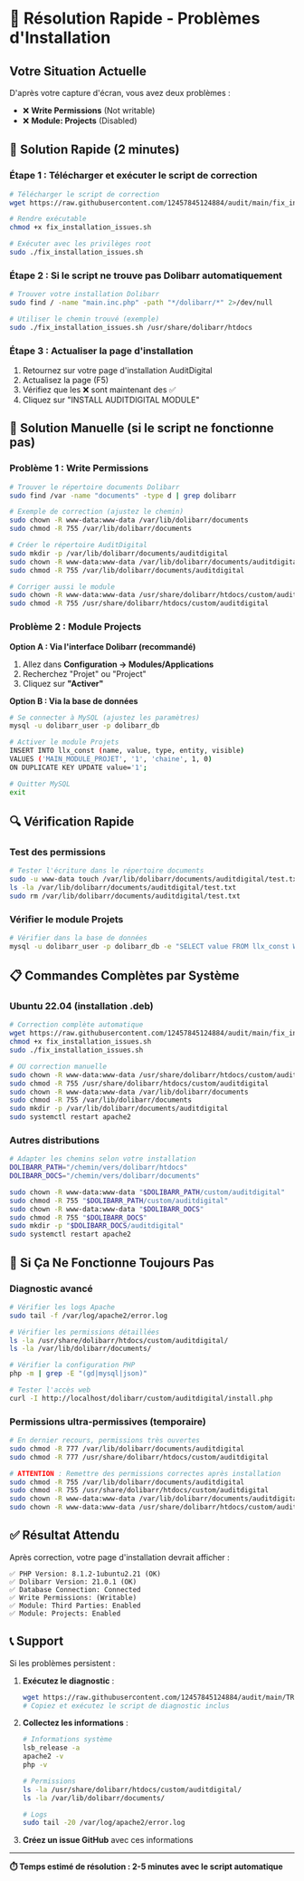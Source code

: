 # 🚨 Résolution Rapide - Problèmes d'Installation

## Votre Situation Actuelle

D'après votre capture d'écran, vous avez deux problèmes :
- ❌ **Write Permissions** (Not writable)
- ❌ **Module: Projects** (Disabled)

## 🔧 Solution Rapide (2 minutes)

### Étape 1 : Télécharger et exécuter le script de correction

```bash
# Télécharger le script de correction
wget https://raw.githubusercontent.com/12457845124884/audit/main/fix_installation_issues.sh

# Rendre exécutable
chmod +x fix_installation_issues.sh

# Exécuter avec les privilèges root
sudo ./fix_installation_issues.sh
```

### Étape 2 : Si le script ne trouve pas Dolibarr automatiquement

```bash
# Trouver votre installation Dolibarr
sudo find / -name "main.inc.php" -path "*/dolibarr/*" 2>/dev/null

# Utiliser le chemin trouvé (exemple)
sudo ./fix_installation_issues.sh /usr/share/dolibarr/htdocs
```

### Étape 3 : Actualiser la page d'installation

1. Retournez sur votre page d'installation AuditDigital
2. Actualisez la page (F5)
3. Vérifiez que les ❌ sont maintenant des ✅
4. Cliquez sur "INSTALL AUDITDIGITAL MODULE"

## 🔧 Solution Manuelle (si le script ne fonctionne pas)

### Problème 1 : Write Permissions

```bash
# Trouver le répertoire documents Dolibarr
sudo find /var -name "documents" -type d | grep dolibarr

# Exemple de correction (ajustez le chemin)
sudo chown -R www-data:www-data /var/lib/dolibarr/documents
sudo chmod -R 755 /var/lib/dolibarr/documents

# Créer le répertoire AuditDigital
sudo mkdir -p /var/lib/dolibarr/documents/auditdigital
sudo chown -R www-data:www-data /var/lib/dolibarr/documents/auditdigital
sudo chmod -R 755 /var/lib/dolibarr/documents/auditdigital

# Corriger aussi le module
sudo chown -R www-data:www-data /usr/share/dolibarr/htdocs/custom/auditdigital
sudo chmod -R 755 /usr/share/dolibarr/htdocs/custom/auditdigital
```

### Problème 2 : Module Projects

**Option A : Via l'interface Dolibarr (recommandé)**
1. Allez dans **Configuration → Modules/Applications**
2. Recherchez "Projet" ou "Project"
3. Cliquez sur **"Activer"**

**Option B : Via la base de données**
```bash
# Se connecter à MySQL (ajustez les paramètres)
mysql -u dolibarr_user -p dolibarr_db

# Activer le module Projets
INSERT INTO llx_const (name, value, type, entity, visible) 
VALUES ('MAIN_MODULE_PROJET', '1', 'chaine', 1, 0) 
ON DUPLICATE KEY UPDATE value='1';

# Quitter MySQL
exit
```

## 🔍 Vérification Rapide

### Test des permissions
```bash
# Tester l'écriture dans le répertoire documents
sudo -u www-data touch /var/lib/dolibarr/documents/auditdigital/test.txt
ls -la /var/lib/dolibarr/documents/auditdigital/test.txt
sudo rm /var/lib/dolibarr/documents/auditdigital/test.txt
```

### Vérifier le module Projets
```bash
# Vérifier dans la base de données
mysql -u dolibarr_user -p dolibarr_db -e "SELECT value FROM llx_const WHERE name='MAIN_MODULE_PROJET';"
```

## 📋 Commandes Complètes par Système

### Ubuntu 22.04 (installation .deb)

```bash
# Correction complète automatique
wget https://raw.githubusercontent.com/12457845124884/audit/main/fix_installation_issues.sh
chmod +x fix_installation_issues.sh
sudo ./fix_installation_issues.sh

# OU correction manuelle
sudo chown -R www-data:www-data /usr/share/dolibarr/htdocs/custom/auditdigital
sudo chmod -R 755 /usr/share/dolibarr/htdocs/custom/auditdigital
sudo chown -R www-data:www-data /var/lib/dolibarr/documents
sudo chmod -R 755 /var/lib/dolibarr/documents
sudo mkdir -p /var/lib/dolibarr/documents/auditdigital
sudo systemctl restart apache2
```

### Autres distributions

```bash
# Adapter les chemins selon votre installation
DOLIBARR_PATH="/chemin/vers/dolibarr/htdocs"
DOLIBARR_DOCS="/chemin/vers/dolibarr/documents"

sudo chown -R www-data:www-data "$DOLIBARR_PATH/custom/auditdigital"
sudo chmod -R 755 "$DOLIBARR_PATH/custom/auditdigital"
sudo chown -R www-data:www-data "$DOLIBARR_DOCS"
sudo chmod -R 755 "$DOLIBARR_DOCS"
sudo mkdir -p "$DOLIBARR_DOCS/auditdigital"
sudo systemctl restart apache2
```

## 🚨 Si Ça Ne Fonctionne Toujours Pas

### Diagnostic avancé

```bash
# Vérifier les logs Apache
sudo tail -f /var/log/apache2/error.log

# Vérifier les permissions détaillées
ls -la /usr/share/dolibarr/htdocs/custom/auditdigital/
ls -la /var/lib/dolibarr/documents/

# Vérifier la configuration PHP
php -m | grep -E "(gd|mysql|json)"

# Tester l'accès web
curl -I http://localhost/dolibarr/custom/auditdigital/install.php
```

### Permissions ultra-permissives (temporaire)

```bash
# En dernier recours, permissions très ouvertes
sudo chmod -R 777 /var/lib/dolibarr/documents/auditdigital
sudo chmod -R 777 /usr/share/dolibarr/htdocs/custom/auditdigital

# ATTENTION : Remettre des permissions correctes après installation
sudo chmod -R 755 /var/lib/dolibarr/documents/auditdigital
sudo chmod -R 755 /usr/share/dolibarr/htdocs/custom/auditdigital
sudo chown -R www-data:www-data /var/lib/dolibarr/documents/auditdigital
sudo chown -R www-data:www-data /usr/share/dolibarr/htdocs/custom/auditdigital
```

## ✅ Résultat Attendu

Après correction, votre page d'installation devrait afficher :

```
✅ PHP Version: 8.1.2-1ubuntu2.21 (OK)
✅ Dolibarr Version: 21.0.1 (OK)  
✅ Database Connection: Connected
✅ Write Permissions: (Writable)
✅ Module: Third Parties: Enabled
✅ Module: Projects: Enabled
```

## 📞 Support

Si les problèmes persistent :

1. **Exécutez le diagnostic** :
   ```bash
   wget https://raw.githubusercontent.com/12457845124884/audit/main/TROUBLESHOOTING_UBUNTU.md
   # Copiez et exécutez le script de diagnostic inclus
   ```

2. **Collectez les informations** :
   ```bash
   # Informations système
   lsb_release -a
   apache2 -v
   php -v
   
   # Permissions
   ls -la /usr/share/dolibarr/htdocs/custom/auditdigital/
   ls -la /var/lib/dolibarr/documents/
   
   # Logs
   sudo tail -20 /var/log/apache2/error.log
   ```

3. **Créez un issue GitHub** avec ces informations

---

**⏱️ Temps estimé de résolution : 2-5 minutes avec le script automatique**